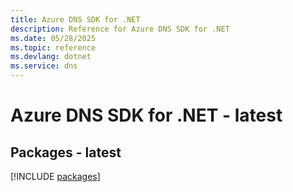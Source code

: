 ```yaml
---
title: Azure DNS SDK for .NET
description: Reference for Azure DNS SDK for .NET
ms.date: 05/28/2025
ms.topic: reference
ms.devlang: dotnet
ms.service: dns
---
```

# Azure DNS SDK for .NET - latest
## Packages - latest
[!INCLUDE [packages](dns-index.md)]